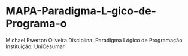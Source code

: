 # MAPA-Paradigma-L-gico-de-Programa-o
Michael Ewerton Oliveira Disciplina: Paradigma Lógico de Programação Instituição: UniCesumar
